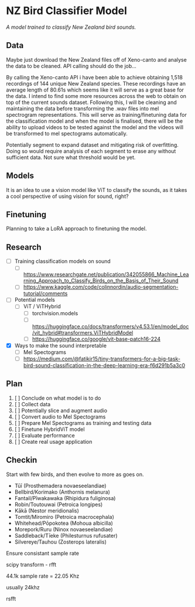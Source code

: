 # NZ Bird Classifier Model

*A model trained to classify New Zealand bird sounds.*

## Data

Maybe just download the New Zealand files off of Xeno-canto and analyse the data to be cleaned. API calling should do the job...

By calling the Xeno-canto API i have been able to achieve obtaining 1,518 recordings of 144 unique New Zealand species. These recordings have an average length of 80.61s which seems like it will serve as a great base for the data. I intend to find some more resources across the web to obtain on top of the current sounds dataset. Following this, I will be cleaning and maintaining the data before transforming the .wav files into mel spectrogram representations. This will serve as training/finetuning data for the classification model and when the model is finalised, there will be the ability to upload videos to be tested against the model and the videos will be transformed to mel spectograms automatically.

Potentially segment to expand dataset and mitigating risk of overfitting.
Doing so would require analysis of each segment to erase any without sufficient data. Not sure what threshold would be yet.

## Models

It is an idea to use a vision model like ViT to classify the sounds, as it takes a cool perspective of using vision for sound, right?

## Finetuning

Planning to take a LoRA approach to finetuning the model.

## Research

- [ ] Training classification models on sound
  - [ ] <https://www.researchgate.net/publication/342055866_Machine_Learning_Approach_to_Classify_Birds_on_the_Basis_of_Their_Sound>
  - [ ] <https://www.kaggle.com/code/colinnordin/audio-segmentation-tutorial/comments>
- [ ] Potential models
  - [ ] ViT / ViTHybrid
    - [ ] torchvision.models
    - [ ] <https://huggingface.co/docs/transformers/v4.53.1/en/model_doc/vit_hybrid#transformers.ViTHybridModel>
    - [ ] <https://huggingface.co/google/vit-base-patch16-224>
- [x] Ways to make the sound interpretable
  - [ ] Mel Spectograms
  - [ ] https://medium.com/@fatikir15/tiny-transformers-for-a-big-task-bird-sound-classification-in-the-deep-learning-era-f6d291b5a3c0

## Plan

1. [ ] Conclude on what model is to do
2. [ ] Collect data
3. [ ] Potentially slice and augment audio
4. [ ] Convert audio to Mel Spectograms
5. [ ] Prepare Mel Spectograms as training and testing data
6. [ ] Finetune HybridViT model
7. [ ] Evaluate performance
8. [ ] Create real usage application

## Checkin

Start with few birds, and then evolve to more as goes on.

- Tūī (Prosthemadera novaeseelandiae)
- Bellbird/Korimako (Anthornis melanura)
- Fantail/Pīwakawaka (Rhipidura fuliginosa)
- Robin/Toutouwai (Petroica longipes)
- Kākā (Nestor meridionalis)
- Tomtit/Miromiro (Petroica macrocephala)
- Whitehead/Pōpokotea (Mohoua albicilla)
- Morepork/Ruru (Ninox novaeseelandiae)
- Saddleback/Tīeke (Philesturnus rufusater)
- Silvereye/Tauhou (Zosterops lateralis)

Ensure consistant sample rate

scipy transform - rfft

44.1k sample rate = 22.05 Khz

usually 24khz

rsfft
